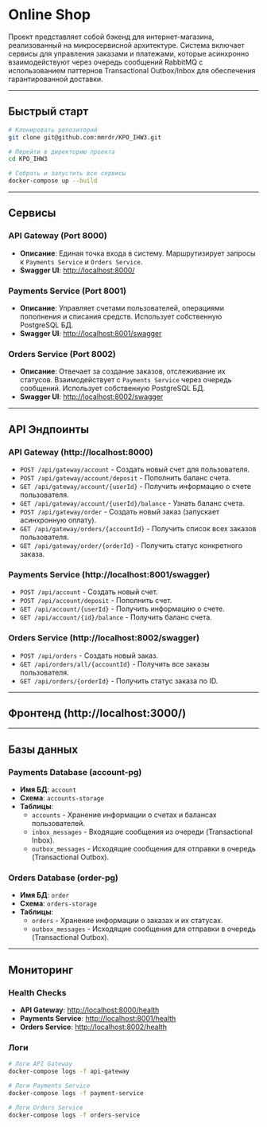 # Online Shop

Проект представляет собой бэкенд для интернет-магазина, реализованный на микросервисной архитектуре. Система включает сервисы для управления заказами и платежами, которые асинхронно взаимодействуют через очередь сообщений RabbitMQ с использованием паттернов Transactional Outbox/Inbox для обеспечения гарантированной доставки.

---

## Быстрый старт

```bash
# Клонировать репозиторий
git clone git@github.com:mmrdr/KPO_IHW3.git

# Перейти в директорию проекта
cd KPO_IHW3

# Собрать и запустить все сервисы
docker-compose up --build
```


---

## Сервисы

### API Gateway (Port 8000)

- **Описание**: Единая точка входа в систему. Маршрутизирует запросы к `Payments Service` и `Orders Service`.
- **Swagger UI**: [http://localhost:8000/](http://localhost:8000/)


### Payments Service (Port 8001)

- **Описание**: Управляет счетами пользователей, операциями пополнения и списания средств. Использует собственную PostgreSQL БД.
- **Swagger UI**: [http://localhost:8001/swagger](http://localhost:8001/swagger)


### Orders Service (Port 8002)

- **Описание**: Отвечает за создание заказов, отслеживание их статусов. Взаимодействует с `Payments Service` через очередь сообщений. Использует собственную PostgreSQL БД.
- **Swagger UI**: [http://localhost:8002/swagger](http://localhost:8002/swagger)

---

## API Эндпоинты

### API Gateway (http://localhost:8000)

- `POST /api/gateway/account` - Создать новый счет для пользователя.
- `POST /api/gateway/account/deposit` - Пополнить баланс счета.
- `GET /api/gateway/account/{userId}` - Получить информацию о счете пользователя.
- `GET /api/gateway/account/{userId}/balance` - Узнать баланс счета.
- `POST /api/gateway/order` - Создать новый заказ (запускает асинхронную оплату).
- `GET /api/gateway/orders/{accountId}` - Получить список всех заказов пользователя.
- `GET /api/gateway/order/{orderId}` - Получить статус конкретного заказа.


### Payments Service (http://localhost:8001/swagger)

- `POST /api/account` - Создать новый счет.
- `POST /api/account/deposit` - Пополнить счет.
- `GET /api/account/{userId}` - Получить информацию о счете.
- `GET /api/account/{id}/balance` - Получить баланс счета.


### Orders Service (http://localhost:8002/swagger)

- `POST /api/orders` - Создать новый заказ.
- `GET /api/orders/all/{accountId}` - Получить все заказы пользователя.
- `GET /api/orders/{orderId}` - Получить статус заказа по ID.

---

## Фронтенд (http://localhost:3000/)

---

## Базы данных

### Payments Database (account-pg)

- **Имя БД**: `account`
- **Схема**: `accounts-storage`
- **Таблицы**:
    - `accounts` - Хранение информации о счетах и балансах пользователей.
    - `inbox_messages` - Входящие сообщения из очереди (Transactional Inbox).
    - `outbox_messages` - Исходящие сообщения для отправки в очередь (Transactional Outbox).


### Orders Database (order-pg)

- **Имя БД**: `order`
- **Схема**: `orders-storage`
- **Таблицы**:
    - `orders` - Хранение информации о заказах и их статусах.
    - `outbox_messages` - Исходящие сообщения для отправки в очередь (Transactional Outbox).

---

## Мониторинг

### Health Checks

- **API Gateway**: [http://localhost:8000/health](http://localhost:8000/health)
- **Payments Service**: [http://localhost:8001/health](http://localhost:8001/health)
- **Orders Service**: [http://localhost:8002/health](http://localhost:8002/health)


### Логи

```bash
# Логи API Gateway
docker-compose logs -f api-gateway

# Логи Payments Service
docker-compose logs -f payment-service

# Логи Orders Service
docker-compose logs -f orders-service
```
